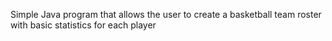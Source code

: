 Simple Java program that allows the user to create a basketball team roster with basic statistics for each player
